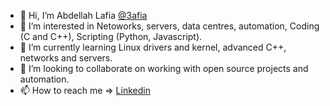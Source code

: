 - 👋 Hi, I’m Abdellah Lafia [@3afia](https://github.com/3afia/)
- 👀 I’m interested in Netoworks, servers, data centres, automation, Coding (C and C++), Scripting (Python, Javascript).
- 🌱 I’m currently learning Linux drivers and kernel, advanced C++, networks and servers.
- 💞️ I’m looking to collaborate on working with open source projects and automation.
- 📫 How to reach me => [Linkedin](https://www.linkedin.com/in/abdellah-lafia/)

<!---
3afia/3afia is a ✨ special ✨ repository because its `README.md` (this file) appears on your GitHub profile.
You can click the Preview link to take a look at your changes.
--->
